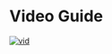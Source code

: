 # Video Guide 
[![vid](https://external-content.duckduckgo.com/iu/?u=http%3A%2F%2Fcliparts.co%2Fcliparts%2FM8T%2FARx%2FM8TARx9ia.png&f=1&nofb=1&ipt=4143fc3e5cc9947f7086b9517955f33345b4c2b3bbf85c63481b893c602687b0&ipo=images)]()
